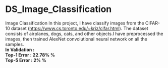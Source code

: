 # DS_Image_Classification

Image Classification
In this project, I have classify images from the CIFAR-10 dataset (https://www.cs.toronto.edu/~kriz/cifar.html). The dataset consists of airplanes, dogs, cats, and other objects.I have preprocessed the images, then trained AlexNet convolutional neural network on all the samples.</br>
<b>In Validation :</b></br>
<b>Top-1 Error : 22.78% %</b></br>
<b>Top-5 Error : 2% %</b>
